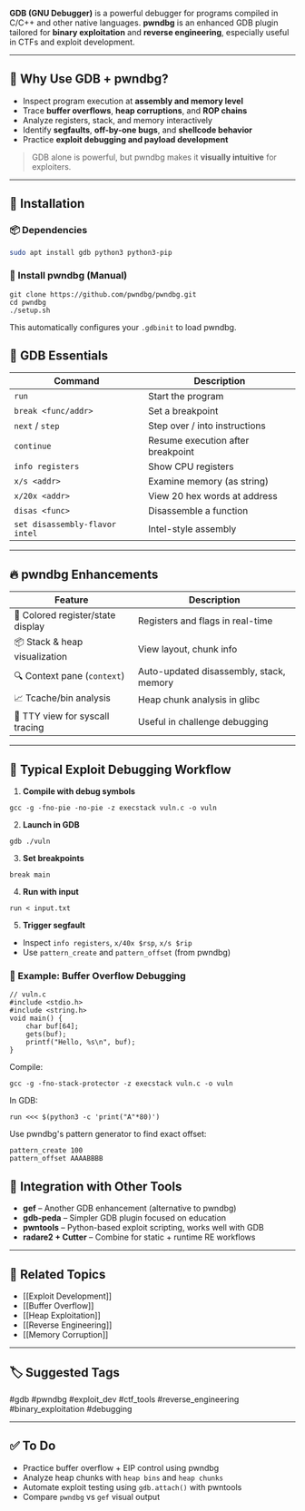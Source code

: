 **GDB (GNU Debugger)** is a powerful debugger for programs compiled in C/C++ and other native languages. **pwndbg** is an enhanced GDB plugin tailored for **binary exploitation** and **reverse engineering**, especially useful in CTFs and exploit development.

---

## 🎯 Why Use GDB + pwndbg?

- Inspect program execution at **assembly and memory level**
- Trace **buffer overflows**, **heap corruptions**, and **ROP chains**
- Analyze registers, stack, and memory interactively
- Identify **segfaults**, **off-by-one bugs**, and **shellcode behavior**
- Practice **exploit debugging and payload development**

> GDB alone is powerful, but pwndbg makes it **visually intuitive** for exploiters.

---

## 🧱 Installation

### 📦 Dependencies

```bash
sudo apt install gdb python3 python3-pip
```

### 🔧 Install pwndbg (Manual)

```
git clone https://github.com/pwndbg/pwndbg.git
cd pwndbg
./setup.sh
```
This automatically configures your `.gdbinit` to load pwndbg.

## 🧠 GDB Essentials

|Command|Description|
|---|---|
|`run`|Start the program|
|`break <func/addr>`|Set a breakpoint|
|`next` / `step`|Step over / into instructions|
|`continue`|Resume execution after breakpoint|
|`info registers`|Show CPU registers|
|`x/s <addr>`|Examine memory (as string)|
|`x/20x <addr>`|View 20 hex words at address|
|`disas <func>`|Disassemble a function|
|`set disassembly-flavor intel`|Intel-style assembly|

---

## 🔥 pwndbg Enhancements

|Feature|Description|
|---|---|
|🎯 Colored register/state display|Registers and flags in real-time|
|📦 Stack & heap visualization|View layout, chunk info|
|🔍 Context pane (`context`)|Auto-updated disassembly, stack, memory|
|📈 Tcache/bin analysis|Heap chunk analysis in glibc|
|🧵 TTY view for syscall tracing|Useful in challenge debugging|

---

## 🧪 Typical Exploit Debugging Workflow

1. **Compile with debug symbols**
```
gcc -g -fno-pie -no-pie -z execstack vuln.c -o vuln
```

2. **Launch in GDB**
```
gdb ./vuln
```

3. **Set breakpoints**
```
break main
```

4. **Run with input**
```
run < input.txt
```

5. **Trigger segfault**
- Inspect `info registers`, `x/40x $rsp`, `x/s $rip`
- Use `pattern_create` and `pattern_offset` (from pwndbg)

### 📘 Example: Buffer Overflow Debugging
```
// vuln.c
#include <stdio.h>
#include <string.h>
void main() {
    char buf[64];
    gets(buf);
    printf("Hello, %s\n", buf);
}
```

Compile:
```
gcc -g -fno-stack-protector -z execstack vuln.c -o vuln
```

In GDB:
```
run <<< $(python3 -c 'print("A"*80)')
```

Use pwndbg's pattern generator to find exact offset:
```
pattern_create 100
pattern_offset AAAABBBB
```

## 🧩 Integration with Other Tools

- **gef** – Another GDB enhancement (alternative to pwndbg)
- **gdb-peda** – Simpler GDB plugin focused on education
- **pwntools** – Python-based exploit scripting, works well with GDB
- **radare2 + Cutter** – Combine for static + runtime RE workflows

---

## 🔗 Related Topics

- [[Exploit Development]]
- [[Buffer Overflow]]
- [[Heap Exploitation]]
- [[Reverse Engineering]]
- [[Memory Corruption]]

---

## 🏷 Suggested Tags

#gdb #pwndbg #exploit_dev #ctf_tools #reverse_engineering #binary_exploitation #debugging

---

## ✅ To Do

-  Practice buffer overflow + EIP control using pwndbg
-  Analyze heap chunks with `heap bins` and `heap chunks`
-  Automate exploit testing using `gdb.attach()` with pwntools
-  Compare `pwndbg` vs `gef` visual output